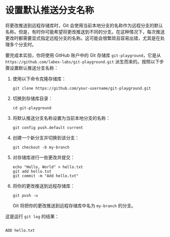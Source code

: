 # 设置默认推送分支名称

将更改推送到远程存储库时，Git 会使用当前本地分支的名称作为远程分支的默认名称。但是，有时你可能希望将更改推送到不同的分支。在这种情况下，每次推送更改时都需要显式指定远程分支的名称。这可能会很繁琐且容易出错，尤其是在处理多个分支时。

要完成本实验，你将使用 GitHub 账户中的 Git 存储库 `git-playground`，它是从 `https://github.com/labex-labs/git-playground.git` 派生而来的。按照以下步骤设置默认推送分支名称：

1. 使用以下命令克隆存储库：
   ```
   git clone https://github.com/your-username/git-playground.git
   ```
2. 切换到存储库目录：
   ```
   cd git-playground
   ```
3. 将默认推送分支名称设置为当前本地分支的名称：
   ```
   git config push.default current
   ```
4. 创建一个新分支并切换到该分支：
   ```
   git checkout -b my-branch
   ```
5. 对存储库进行一些更改并提交：
   ```
   echo "Hello, World" > hello.txt
   git add hello.txt
   git commit -m "Add hello.txt"
   ```
6. 将你的更改推送到远程存储库：
   ```
   git push -u
   ```
   Git 将把你的更改推送到远程存储库中名为 `my-branch` 的分支。

这是运行 `git log` 的结果：

```shell

ADD hello.txt
```
